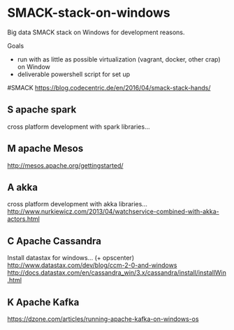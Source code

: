 # SMACK-stack-on-windows

Big data SMACK stack on Windows for development reasons. 

Goals
- run with as little as possible virtualization (vagrant, docker, other crap) on Window
- deliverable powershell script for set up

#SMACK
https://blog.codecentric.de/en/2016/04/smack-stack-hands/
## S apache spark
cross platform development with spark libraries...
## M apache Mesos
http://mesos.apache.org/gettingstarted/
## A akka
cross platform development with akka libraries...
http://www.nurkiewicz.com/2013/04/watchservice-combined-with-akka-actors.html
## C Apache Cassandra
Install datastax for windows... (+ opscenter)
http://www.datastax.com/dev/blog/ccm-2-0-and-windows
http://docs.datastax.com/en/cassandra_win/3.x/cassandra/install/installWin.html
## K Apache Kafka
https://dzone.com/articles/running-apache-kafka-on-windows-os

